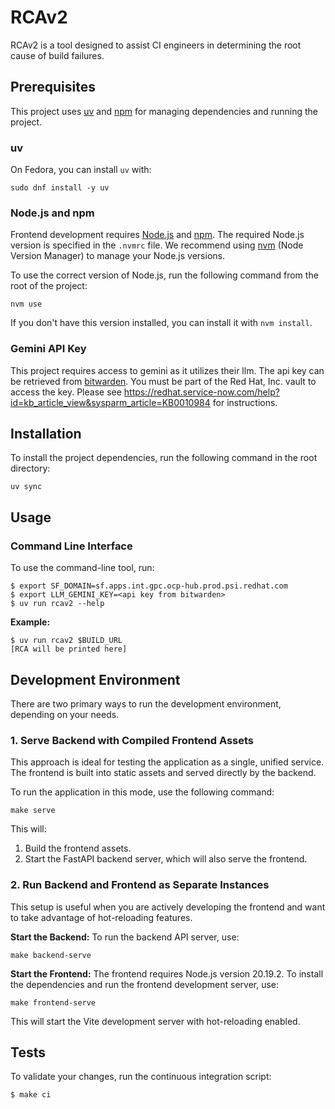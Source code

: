 # RCAv2

RCAv2 is a tool designed to assist CI engineers in determining the root cause of build failures.

## Prerequisites

This project uses [uv](https://docs.astral.sh/uv/) and [npm](https://www.npmjs.com/) for managing dependencies and running the project.

### uv

On Fedora, you can install `uv` with:
```ShellSession
sudo dnf install -y uv
```

### Node.js and npm

Frontend development requires [Node.js](https://nodejs.org/) and [npm](https://www.npmjs.com/). The required Node.js version is specified in the `.nvmrc` file. We recommend using [nvm](https://github.com/nvm-sh/nvm) (Node Version Manager) to manage your Node.js versions.

To use the correct version of Node.js, run the following command from the root of the project:
```ShellSession
nvm use
```
If you don't have this version installed, you can install it with `nvm install`.

### Gemini API Key

This project requires access to gemini as it utilizes their llm.  The api key can be retrieved from [bitwarden](https://vault.bitwarden.com/).  You must be part of the Red Hat, Inc. vault to access the key. Please see https://redhat.service-now.com/help?id=kb_article_view&sysparm_article=KB0010984 for instructions.

## Installation

To install the project dependencies, run the following command in the root directory:
```ShellSession
uv sync
```

## Usage

### Command Line Interface

To use the command-line tool, run:
```ShellSession
$ export SF_DOMAIN=sf.apps.int.gpc.ocp-hub.prod.psi.redhat.com
$ export LLM_GEMINI_KEY=<api key from bitwarden>
$ uv run rcav2 --help
```

**Example:**
```ShellSession
$ uv run rcav2 $BUILD_URL
[RCA will be printed here]
```

## Development Environment

There are two primary ways to run the development environment, depending on your needs.

### 1. Serve Backend with Compiled Frontend Assets

This approach is ideal for testing the application as a single, unified service. The frontend is built into static assets and served directly by the backend.

To run the application in this mode, use the following command:

```ShellSession
make serve
```

This will:
1. Build the frontend assets.
2. Start the FastAPI backend server, which will also serve the frontend.

### 2. Run Backend and Frontend as Separate Instances

This setup is useful when you are actively developing the frontend and want to take advantage of hot-reloading features.

**Start the Backend:**
To run the backend API server, use:
```ShellSession
make backend-serve
```

**Start the Frontend:**
The frontend requires Node.js version 20.19.2. To install the dependencies and run the frontend development server, use:
```ShellSession
make frontend-serve
```

This will start the Vite development server with hot-reloading enabled.

## Tests

To validate your changes, run the continuous integration script:
```ShellSession
$ make ci
```
